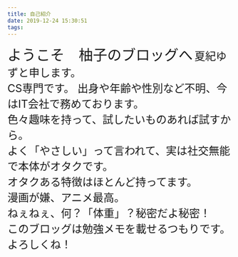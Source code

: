 ```yaml
---
title: 自己紹介
date: 2019-12-24 15:30:51
tags:
---
```

<font size="6">ようこそ　柚子のブロッグへ</font>
<font size="5">
    夏紀ゆずと申します。  
    CS専門です。
    出身や年齢や性別など不明、今はIT会社で務めております。  
    色々趣味を持って、試したいものあれば試すから。  
    よく「やさしい」って言われて、実は社交無能で本体がオタクです。  
    オタクある特徴はほとんど持ってます。  
    漫画が嫌、アニメ最高。  
    ねぇねぇ、何？「体重」？秘密だよ秘密！  
    このブロッグは勉強メモを載せるつもりです。  
    よろしくね！  
</font>